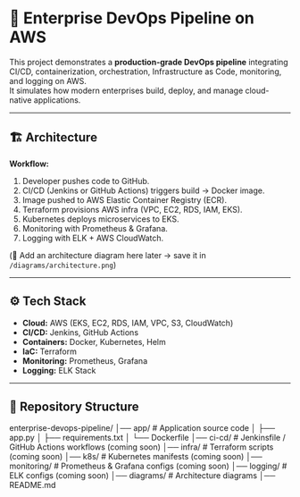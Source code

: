 # 🚀 Enterprise DevOps Pipeline on AWS

This project demonstrates a **production-grade DevOps pipeline** integrating CI/CD, containerization, orchestration, Infrastructure as Code, monitoring, and logging on AWS.  
It simulates how modern enterprises build, deploy, and manage cloud-native applications.

---

## 🏗️ Architecture

**Workflow:**
1. Developer pushes code to GitHub.
2. CI/CD (Jenkins or GitHub Actions) triggers build → Docker image.
3. Image pushed to AWS Elastic Container Registry (ECR).
4. Terraform provisions AWS infra (VPC, EC2, RDS, IAM, EKS).
5. Kubernetes deploys microservices to EKS.
6. Monitoring with Prometheus & Grafana.
7. Logging with ELK + AWS CloudWatch.

(📌 Add an architecture diagram here later → save it in `/diagrams/architecture.png`)

---

## ⚙️ Tech Stack
- **Cloud:** AWS (EKS, EC2, RDS, IAM, VPC, S3, CloudWatch)  
- **CI/CD:** Jenkins, GitHub Actions  
- **Containers:** Docker, Kubernetes, Helm  
- **IaC:** Terraform  
- **Monitoring:** Prometheus, Grafana  
- **Logging:** ELK Stack  

---

## 📂 Repository Structure
enterprise-devops-pipeline/
│── app/ # Application source code
│ ├── app.py
│ ├── requirements.txt
│ └── Dockerfile
│── ci-cd/ # Jenkinsfile / GitHub Actions workflows (coming soon)
│── infra/ # Terraform scripts (coming soon)
│── k8s/ # Kubernetes manifests (coming soon)
│── monitoring/ # Prometheus & Grafana configs (coming soon)
│── logging/ # ELK configs (coming soon)
│── diagrams/ # Architecture diagrams
│── README.md

